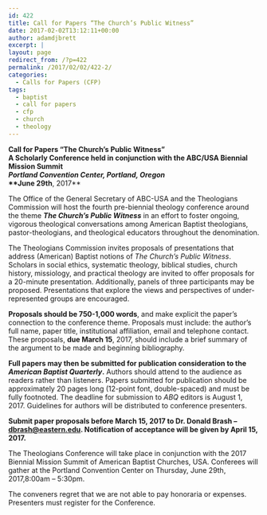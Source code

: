 ```yaml
---
id: 422
title: Call for Papers “The Church’s Public Witness”
date: 2017-02-02T13:12:11+00:00
author: adamdjbrett
excerpt: |
layout: page
redirect_from: /?p=422
permalink: /2017/02/02/422-2/
categories:
  - Calls for Papers (CFP)
tags:
  - baptist
  - call for papers
  - cfp
  - church
  - theology
---
```

**Call for Papers ****“The Church’s Public Witness”**  
A Scholarly Conference held in conjunction with the ABC/USA Biennial Mission Summit  
_Portland Convention Center, Portland, Oregon_  
**June 29****th****, 2017**

The Office of the General Secretary of ABC-USA and the Theologians Commission will host the fourth pre-biennial theology conference around the theme **_The Church’s Public Witness_** in an effort to foster ongoing, vigorous theological conversations among American Baptist theologians, pastor-theologians, and theological educators throughout the denomination.

The Theologians Commission invites proposals of presentations that address (American) Baptist notions of _The Church’s Public Witness_. Scholars in social ethics, systematic theology, biblical studies, church history, missiology, and practical theology are invited to offer proposals for a 20-minute presentation. Additionally, panels of three participants may be proposed. Presentations that explore the views and perspectives of under-represented groups are encouraged.

**Proposals should be 750-1,000 words**, and make explicit the paper’s connection to the conference theme. Proposals must include: the author’s full name, paper title, institutional affiliation, email and telephone contact. These proposals, **due <span tabindex="0" data-term="goog_1496140908">March 15</span>**, 2017, should include a brief summary of the argument to be made and beginning bibliography.

**Full papers may then be submitted for publication consideration to the _American Baptist Quarterly_.** Authors should attend to the audience as readers rather than listeners. Papers submitted for publication should be approximately 20 pages long (12-point font, double-spaced) and must be fully footnoted. The deadline for submission to _ABQ_ editors is <span tabindex="0" data-term="goog_1496140909">August 1, 2017</span>. Guidelines for authors will be distributed to conference presenters.

**Submit paper proposals before <span tabindex="0" data-term="goog_1496140910">March 15, 2017</span> to Dr. Donald Brash &#8211; <a href="mailto:dbrash@eastern.edu" target="_blank" rel="noopener noreferrer">dbrash@eastern.edu</a>. Notification of acceptance will be given by <span tabindex="0" data-term="goog_1496140911">April 15, 2017</span>.**

The Theologians Conference will take place in conjunction with the 2017 Biennial Mission Summit of American Baptist Churches, USA. Conferees will gather at the Portland Convention Center <span tabindex="0" data-term="goog_1496140912">on Thursday</span>, June 29th, 2017,<span tabindex="0" data-term="goog_1496140913">8:00am – 5:30pm</span>.

The conveners regret that we are not able to pay honoraria or expenses. Presenters must register for the Conference.
